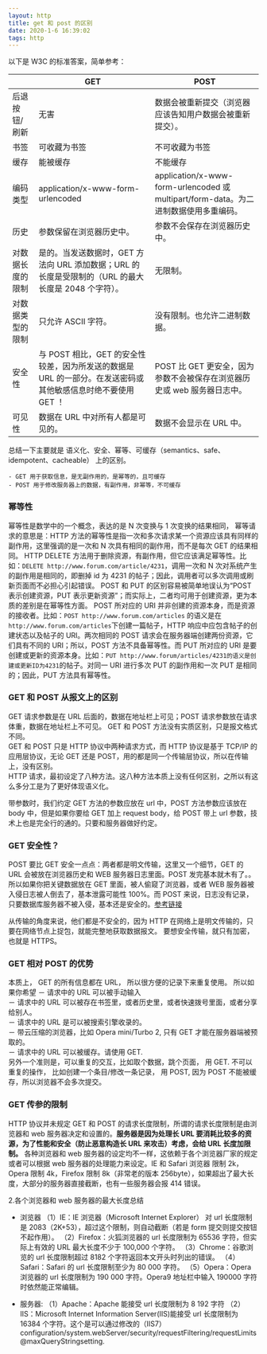 ```yaml
---
layout: http
title: get 和 post 的区别
date: 2020-1-6 16:39:02
tags: http
---
```


以下是 W3C 的标准答案，简单参考：

<!-- <img src='/images/defer_w3c_getpost.png' width="90%" height="90%"> -->

|                  | GET                                                                                                          | POST                                                                                 |
| ---------------- | ------------------------------------------------------------------------------------------------------------ | ------------------------------------------------------------------------------------ |
| 后退按钮/刷新    | 无害                                                                                                         | 数据会被重新提交（浏览器应该告知用户数据会被重新提交）。                             |
| 书签             | 可收藏为书签                                                                                                 | 不可收藏为书签                                                                       |
| 缓存             | 能被缓存                                                                                                     | 不能缓存                                                                             |
| 编码类型         | application/x-www-form-urlencoded                                                                            | application/x-www-form-urlencoded 或 multipart/form-data。为二进制数据使用多重编码。 |
| 历史             | 参数保留在浏览器历史中。                                                                                     | 参数不会保存在浏览器历史中。                                                         |
| 对数据长度的限制 | 是的。当发送数据时，GET 方法向 URL 添加数据；URL 的长度是受限制的（URL 的最大长度是 2048 个字符）。          | 无限制。                                                                             |
| 对数据类型的限制 | 只允许 ASCII 字符。                                                                                          | 没有限制。也允许二进制数据。                                                         |
| 安全性           | 与 POST 相比，GET 的安全性较差，因为所发送的数据是 URL 的一部分。在发送密码或其他敏感信息时绝不要使用 GET ！ | POST 比 GET 更安全，因为参数不会被保存在浏览器历史或 web 服务器日志中。              |
| 可见性           | 数据在 URL 中对所有人都是可见的。                                                                            | 数据不会显示在 URL 中。                                                              |

总结一下主要就是 语义化、安全、幂等、可缓存（semantics、safe、idempotent、cacheable） 上的区别。

    - GET 用于获取信息，是无副作用的，是幂等的，且可缓存
    - POST 用于修改服务器上的数据，有副作用，非幂等，不可缓存

### 幂等性

幂等性是数学中的一个概念，表达的是 N 次变换与 1 次变换的结果相同，
幂等请求的意思是：HTTP 方法的幂等性是指一次和多次请求某一个资源应该具有同样的副作用，这里强调的是一次和 N 次具有相同的副作用，而不是每次 GET 的结果相同。
HTTP DELETE 方法用于删除资源，有副作用，但它应该满足幂等性。比如：`DELETE http://www.forum.com/article/4231`，调用一次和 N 次对系统产生的副作用是相同的，即删掉 id 为 4231 的帖子；因此，调用者可以多次调用或刷新页面而不必担心引起错误。
POST 和 PUT 的区别容易被简单地误认为“POST 表示创建资源，PUT 表示更新资源”；而实际上，二者均可用于创建资源，更为本质的差别是在幂等性方面。
POST 所对应的 URI 并非创建的资源本身，而是资源的接收者。比如：`POST http://www.forum.com/articles` 的语义是在`http://www.forum.com/articles`下创建一篇帖子，HTTP 响应中应包含帖子的创建状态以及帖子的 URI。两次相同的 POST 请求会在服务器端创建两份资源，它们具有不同的 URI；所以，POST 方法不具备幂等性。而 PUT 所对应的 URI 是要创建或更新的资源本身。比如：`PUT http://www.forum/articles/4231的语义是创建或更新ID为4231`的帖子。对同一 URI 进行多次 PUT 的副作用和一次 PUT 是相同的；因此，PUT 方法具有幂等性。

### GET 和 POST 从报文上的区别

GET 请求参数是在 URL 后面的，数据在地址栏上可见；POST 请求参数放在请求体重，数据在地址栏上不可见。
GET 和 POST 方法没有实质区别，只是报文格式不同。  
GET 和 POST 只是 HTTP 协议中两种请求方式，而 HTTP 协议是基于 TCP/IP 的应用层协议，无论 GET 还是 POST，用的都是同一个传输层协议，所以在传输上，没有区别。  
HTTP 请求，最初设定了八种方法。这八种方法本质上没有任何区别，之所以有这么多分工是为了更好体现语义化。

带参数时，我们约定 GET 方法的参数应放在 url 中，POST 方法参数应该放在 body 中，但是如果你要给 GET 加上 request body，给 POST 带上 url 参数，技术上也是完全行的通的。只要和服务器做好约定。

### GET 安全性？

POST 要比 GET 安全一点点：两者都是明文传输，这里又一个细节，GET 的 URL 会被放在浏览器历史和 WEB 服务器日志里面。POST 发完基本就木有了。。所以如果你把关键数据放在 GET 里面，被人偷窥了浏览器，或者 WEB 服务器被入侵日志被人倒去了，基本泄露可能性 100%。而 POST 来说，日志没有记录，只要数据库服务器不被入侵，基本还是安全的。[参考链接](https://www.zhihu.com/question/31640769/answer/52824098)

从传输的角度来说，他们都是不安全的，因为 HTTP 在网络上是明文传输的，只要在网络节点上捉包，就能完整地获取数据报文。
要想安全传输，就只有加密，也就是 HTTPS。

### GET 相对 POST 的优势

本质上， GET 的所有信息都在 URL， 所以很方便的记录下来重复使用。
所以如果你希望
－ 请求中的 URL 可以被手动输入  
－ 请求中的 URL 可以被存在书签里，或者历史里，或者快速拨号里面，或者分享给别人。  
－ 请求中的 URL 是可以被搜索引擎收录的。  
－ 带云压缩的浏览器，比如 Opera mini/Turbo 2, 只有 GET 才能在服务器端被预取的。  
－ 请求中的 URL 可以被缓存。请使用 GET.  
另外一个准则是，可以重复的交互，比如取个数据，跳个页面， 用 GET.
不可以重复的操作， 比如创建一个条目/修改一条记录， 用 POST, 因为 POST 不能被缓存，所以浏览器不会多次提交。

### GET 传参的限制

HTTP 协议并未规定 GET 和 POST 的请求长度限制，所谓的请求长度限制是由浏览器和 web 服务器决定和设置的。**服务器是因为处理长 URL 要消耗比较多的资源，为了性能和安全（防止恶意构造长 URL 来攻击）考虑，会给 URL 长度加限制。** 各种浏览器和 web 服务器的设定均不一样，这依赖于各个浏览器厂家的规定或者可以根据 web 服务器的处理能力来设定。IE 和 Safari 浏览器 限制 2k，Opera 限制 4k，Firefox 限制 8k（非常老的版本 256byte），如果超出了最大长度，大部分的服务器直接截断，也有一些服务器会报 414 错误。

2.各个浏览器和 web 服务器的最大长度总结

- 浏览器
  （1）IE：IE 浏览器（Microsoft Internet Explorer） 对 url 长度限制是 2083（2K+53），超过这个限制，则自动截断（若是 form 提交则提交按钮不起作用）。
  （2）Firefox：火狐浏览器的 url 长度限制为 65536 字符，但实际上有效的 URL 最大长度不少于 100,000 个字符。
  （3）Chrome：谷歌浏览的 url 长度限制超过 8182 个字符返回本文开头时列出的错误。
  （4）Safari：Safari 的 url 长度限制至少为 80 000 字符。
  （5）Opera：Opera 浏览器的 url 长度限制为 190 000 字符。Opera9 地址栏中输入 190000 字符时依然能正常编辑。

- 服务器:
  （1）Apache：Apache 能接受 url 长度限制为 8 192 字符
  （2）IIS：Microsoft Internet Information Server(IIS)能接受 url 长度限制为 16384 个字符。这个是可以通过修改的（IIS7）
  configuration/system.webServer/security/requestFiltering/requestLimits@maxQueryStringsetting.
